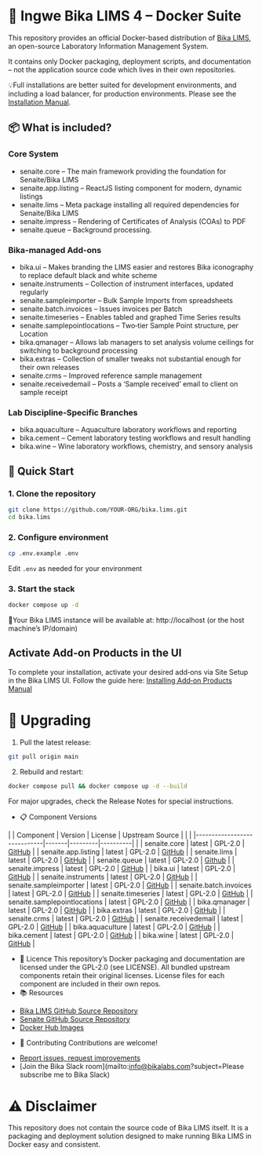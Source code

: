 # 🐳 Ingwe Bika LIMS 4 – Docker Suite

This repository provides an official Docker-based distribution of [Bika LIMS](https://www.bikalims.org), an open-source Laboratory Information Management System.  

It contains only Docker packaging, deployment scripts, and documentation – not the application source code which lives in their own repositories.

💡Full installations are better suited for development environments, and including a load balancer, for production environments.  Please see the [Installation Manual](https://github.com/bikalims/bika.documentation/blob/main/docs/BikaSenaiteServerIntroduction.md).

## 📦 What is included?

### Core System
- senaite.core – The main framework providing the foundation for Senaite/Bika LIMS
- senaite.app.listing – ReactJS listing component for modern, dynamic listings
- senaite.lims – Meta package installing all required dependencies for Senaite/Bika LIMS
- senaite.impress – Rendering of Certificates of Analysis (COAs) to PDF
- senaite.queue – Background processing.

### Bika-managed Add‑ons
- bika.ui – Makes branding the LIMS easier and restores Bika iconography to replace default black and white scheme
- senaite.instruments – Collection of instrument interfaces, updated regularly
- senaite.sampleimporter – Bulk Sample Imports from spreadsheets
- senaite.batch.invoices – Issues invoices per Batch
- senaite.timeseries – Enables tabled and graphed Time Series results
- senaite.samplepointlocations – Two‑tier Sample Point structure, per Location
- bika.qmanager – Allows lab managers to set analysis volume ceilings for switching to background processing
- bika.extras – Collection of smaller tweaks not substantial enough for their own releases
- senaite.crms – Improved reference sample management
- senaite.receivedemail – Posts a ‘Sample received’ email to client on sample receipt

### Lab Discipline‑Specific Branches
- bika.aquaculture – Aquaculture laboratory workflows and reporting
- bika.cement – Cement laboratory testing workflows and result handling
- bika.wine – Wine laboratory workflows, chemistry, and sensory analysis

## 🚀 Quick Start

### 1. Clone the repository
```bash
git clone https://github.com/YOUR-ORG/bika.lims.git
cd bika.lims
```

### 2. Configure environment

```bash
cp .env.example .env
```
Edit `.env` as needed for your environment

### 3. Start the stack
```bash
docker compose up -d
```
📍Your Bika LIMS instance will be available at: http://localhost (or the host machine’s IP/domain)
## Activate Add‑on Products in the UI
To complete your installation, activate your desired add‑ons via Site Setup in the Bika LIMS UI.  Follow the guide here: [Installing Add‑on Products Manual](http://Installing-Add-on-Products-Manual.md)

# 🔄 Upgrading

1. Pull the latest release:
```bash
git pull origin main
```

2. Rebuild and restart:
```bash
docker compose pull && docker compose up -d --build
```
For major upgrades, check the Release Notes for special instructions.
* 📋 Component Versions

| | Component | Version | License | Upstream Source | |
| |-----------------------------|-------|---------|----------| |
| senaite.core | latest | GPL-2.0 | [GitHub](https://github.com/senaite/senaite.core) |
| senaite.app.listing | latest | GPL-2.0 | [GitHub](https://github.com/senaite/senaite.app.listing) |
| senaite.lims | latest | GPL-2.0 | [GitHub](https://github.com/senaite/senaite.lims) |
| senaite.queue | latest | GPL-2.0 | [Github](https://github.com/senaite/senaite.queue) |
| senaite.impress | latest | GPL-2.0 | [GitHub](https://github.com/senaite/senaite.impress) |
| bika.ui | latest | GPL-2.0 | [GitHub](https://github.com/bikalabs/bika.ui) |
| senaite.instruments | latest | GPL-2.0 | [GitHub](https://github.com/senaite/senaite.instruments) |
| senaite.sampleimporter | latest | GPL-2.0 | [GitHub](https://github.com/senaite/senaite.sampleimporter) |
| senaite.batch.invoices | latest | GPL-2.0 | [GitHub](https://github.com/senaite/senaite.batch.invoices) |
| senaite.timeseries | latest | GPL-2.0 | [GitHub](https://github.com/senaite/senaite.timeseries) |
| senaite.samplepointlocations | latest | GPL-2.0 | [GitHub](https://github.com/senaite/senaite.samplepointlocations) |
| bika.qmanager | latest | GPL-2.0 | [GitHub](https://github.com/bikalabs/bika.qmanager) |
| bika.extras | latest | GPL-2.0 | [GitHub](https://github.com/bikalabs/bika.extras) |
| senaite.crms | latest | GPL-2.0 | [GitHub](https://github.com/bikalims/senaite.crms) |
| senaite.receivedemail | latest | GPL-2.0 | [GitHub](https://github.com/bikalims/senaite.receivedemail) |
| bika.aquaculture | latest | GPL-2.0 | [GitHub](https://github.com/bikalabs/bika.aquaculture) |
| bika.cement | latest | GPL-2.0 | [GitHub](https://github.com/bikalabs/bika.cement) |
| bika.wine | latest | GPL-2.0 | [GitHub](https://github.com/bikalabs/bika.wine) |
* 📜 Licence
This repository’s Docker packaging and documentation are licensed under the GPL-2.0 (see LICENSE).
All bundled upstream components retain their original licenses.
License files for each component are included in their own repos.
* 📚 Resources
- [Bika LIMS GitHub Source Repository](https://github.com/bikalims)
- [Senaite GitHub Source Repository](https://github.com/senaite)
- [Docker Hub Images](https://hub.docker.com/u/bikalims)
* 🤝 Contributing
Contributions are welcome!
- [Report issues, request improvements](https://bika.atlassian.net/jira/dashboards/10000)
- [Join the Bika Slack room](mailto:info@bikalabs.com?subject=Please subscribe me to Bika Slack)
# ⚠️ Disclaimer
This repository does not contain the source code of Bika LIMS itself.
It is a packaging and deployment solution designed to make running Bika LIMS in Docker easy and consistent.
